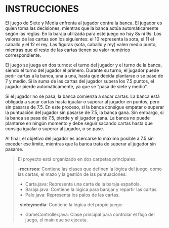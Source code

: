 # INSTRUCCIONES

El juego de Siete y Media enfrenta al jugador contra la banca. El jugador es quien toma las decisiones, mientras que la banca actúa automáticamente según las reglas. En la baraja utilizada para este juego no hay 8s ni 9s. Los valores de las cartas son los siguientes: el 10 representa la sota, el 11 el caballo y el 12 el rey. Las figuras (sota, caballo y rey) valen medio punto, mientras que el resto de las cartas tienen su valor numérico correspondiente.

El juego se juega en dos turnos: el turno del jugador y el turno de la banca, siendo el turno del jugador el primero. Durante su turno, el jugador puede pedir cartas a la banca, una a una, hasta que decida plantarse o se pase de 7 y medio. Si la suma de las cartas del jugador supera los 7.5 puntos, el jugador pierde automáticamente, ya que se "pasa de siete y medio".

Si el jugador no se pasa, la banca comienza a sacar cartas. La banca está obligada a sacar cartas hasta igualar o superar al jugador en puntos, pero sin pasarse de 7.5. En este proceso, si la banca consigue empatar o superar la puntuación del jugador sin pasarse de 7.5, la banca gana. Sin embargo, si la banca se pasa de 7.5, pierde y el jugador gana. La banca no puede plantarse en ningún momento y debe seguir sacando cartas hasta que consiga igualar o superar al jugador, o se pase.

Al final, el objetivo del jugador es acercarse lo máximo posible a 7.5 sin exceder ese límite, mientras que la banca trata de superar al jugador sin pasarse.

>El proyecto está organizado en dos carpetas principales:
>
>-**recursos**: Contiene las clases que definen la lógica del juego, como las cartas, el mazo y la gestión de las puntuaciones:
>
>- Carta.java: Representa una carta de la baraja española.
>- Baraja.java: Contiene la lógica para barajar y repartir las cartas.
>- Palo.java: Representa los palos de las cartas.
>
>-**sieteymedia**: Contiene la lógica del propio juego:
>
>- GameController.java: Clase principal para controlar el flujo del juego, el main que se ejecuta.